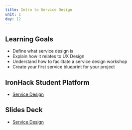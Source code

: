 ```yaml
---
title: Intro to Service Design
unit: 1
day: 12
---
```

## Learning Goals

* Define what service design is
* Explain how it relates to UX Design
* Understand how to facilitate a service design workshop
* Create your first service blueprint for your project

## IronHack Student Platform

* [Service Design](http://learn.ironhack.com/#/learning_unit/7026)

## Slides Deck

* [Service Design](https://drive.google.com/open?id=1lhMAwJG1bmgby7hGVB4zYNZMPy7_Tc6zIf2dXSpn5UI)

